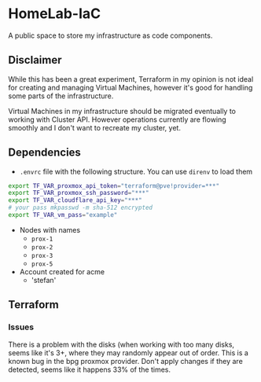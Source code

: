 # HomeLab-IaC

A public space to store my infrastructure as code components.

## Disclaimer

While this has been a great experiment, Terraform in my opinion is not ideal for creating and managing Virtual Machines, however it's good
for handling some parts of the infrastructure.

Virtual Machines in my infrastructure should be migrated eventually to working with Cluster API. However operations currently are flowing
smoothly and I don't want to recreate my cluster, yet.

## Dependencies

- `.envrc` file with the following structure. You can use `direnv` to load them
```sh
export TF_VAR_proxmox_api_token="terraform@pve!provider=***"
export TF_VAR_proxmox_ssh_password="***"
export TF_VAR_cloudflare_api_key="***"
# your pass mkpasswd -m sha-512 encrypted
export TF_VAR_vm_pass="example"
```
- Nodes with names
    - `prox-1`
    - `prox-2`
    - `prox-3`
    - `prox-5`
- Account created for acme
    - 'stefan'

## Terraform

### Issues

There is a problem with the disks (when working with too many disks, seems like it's 3+, where they may randomly appear out of order. This
is a known bug in the bpg proxmox provider. Don't apply changes if they are detected, seems like it happens 33% of the times.

